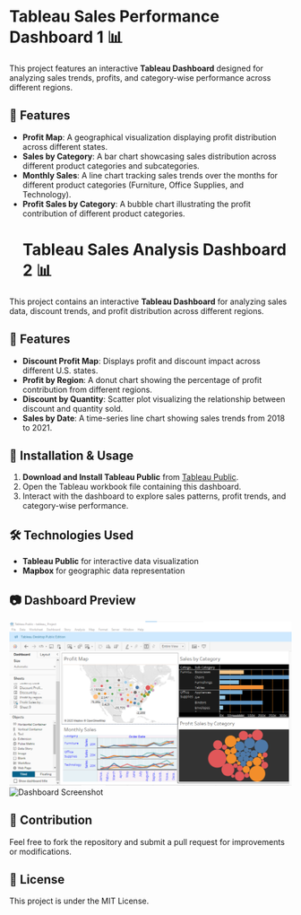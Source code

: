 # Tableau Sales Performance Dashboard 1 📊  

This project features an interactive **Tableau Dashboard** designed for analyzing sales trends, profits, and category-wise performance across different regions.  

## 📌 Features  
- **Profit Map**: A geographical visualization displaying profit distribution across different states.  
- **Sales by Category**: A bar chart showcasing sales distribution across different product categories and subcategories.  
- **Monthly Sales**: A line chart tracking sales trends over the months for different product categories (Furniture, Office Supplies, and Technology).  
- **Profit Sales by Category**: A bubble chart illustrating the profit contribution of different product categories.
  # Tableau Sales Analysis Dashboard 2 📊  

This project contains an interactive **Tableau Dashboard** for analyzing sales data, discount trends, and profit distribution across different regions.  

## 📌 Features  
- **Discount Profit Map**: Displays profit and discount impact across different U.S. states.  
- **Profit by Region**: A donut chart showing the percentage of profit contribution from different regions.  
- **Discount by Quantity**: Scatter plot visualizing the relationship between discount and quantity sold.  
- **Sales by Date**: A time-series line chart showing sales trends from 2018 to 2021.  



## 🚀 Installation & Usage  
1. **Download and Install Tableau Public** from [Tableau Public](https://public.tableau.com/).  
2. Open the Tableau workbook file containing this dashboard.  
3. Interact with the dashboard to explore sales patterns, profit trends, and category-wise performance.  

## 🛠 Technologies Used  
- **Tableau Public** for interactive data visualization  
- **Mapbox** for geographic data representation  

## 📷 Dashboard Preview  
![Dashboard Screenshot](dashboard1.png)  
![Dashboard Screenshot](dashboard_2.png)  

## 🤝 Contribution  
Feel free to fork the repository and submit a pull request for improvements or modifications.  

## 📝 License  
This project is under the MIT License.  
